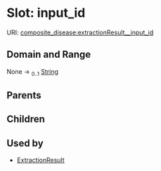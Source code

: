 
# Slot: input_id




URI: [composite_disease:extractionResult__input_id](http://w3id.org/ontogpt/composite_disease/extractionResult__input_id)


## Domain and Range

None &#8594;  <sub>0..1</sub> [String](types/String.md)

## Parents


## Children


## Used by

 * [ExtractionResult](ExtractionResult.md)

